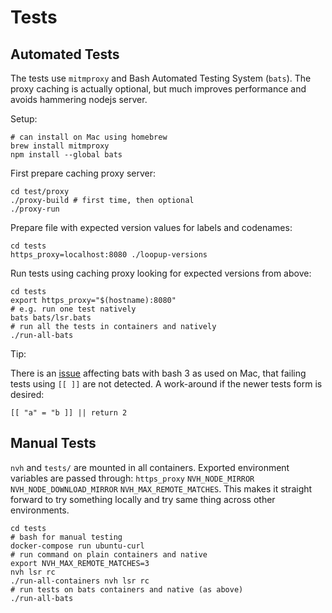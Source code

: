 # Tests

## Automated Tests

The tests use `mitmproxy` and Bash Automated Testing System (`bats`). The proxy caching is actually optional, but much improves performance and avoids hammering nodejs server.

Setup:

    # can install on Mac using homebrew
    brew install mitmproxy
    npm install --global bats

First prepare caching proxy server:

    cd test/proxy
    ./proxy-build # first time, then optional
    ./proxy-run

Prepare file with expected version values for labels and codenames:

    cd tests
    https_proxy=localhost:8080 ./loopup-versions

Run tests using caching proxy looking for expected versions from above:

    cd tests
    export https_proxy="$(hostname):8080"
    # e.g. run one test natively
    bats bats/lsr.bats
    # run all the tests in containers and natively
    ./run-all-bats

Tip:

There is an [issue](https://github.com/bats-core/bats-core/pull/24) affecting bats with bash 3 as used on Mac, that failing tests using `[[ ]]` are not detected. A work-around if the newer tests form is desired:

    [[ "a" = "b ]] || return 2

## Manual Tests

`nvh` and `tests/` are mounted in all containers. Exported environment variables are passed through: `https_proxy` `NVH_NODE_MIRROR` `NVH_NODE_DOWNLOAD_MIRROR` `NVH_MAX_REMOTE_MATCHES`. This makes it straight forward to try something locally and try same thing across other environments.

    cd tests
    # bash for manual testing
    docker-compose run ubuntu-curl
    # run command on plain containers and native
    export NVH_MAX_REMOTE_MATCHES=3
    nvh lsr rc
    ./run-all-containers nvh lsr rc
    # run tests on bats containers and native (as above)
    ./run-all-bats
